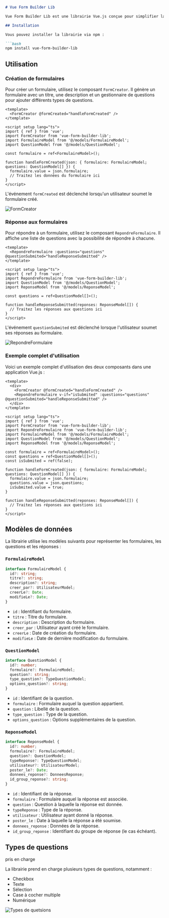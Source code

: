 ```markdown
# Vue Form Builder Lib

Vue Form Builder Lib est une librairie Vue.js conçue pour simplifier la création et la réponse à des formulaires dans des applications web.

## Installation

Vous pouvez installer la librairie via npm :

```bash
npm install vue-form-builder-lib
```

## Utilisation

### Création de formulaires

Pour créer un formulaire, utilisez le composant `FormCreator`. Il génère un formulaire avec un titre, une description et un gestionnaire de questions pour ajouter différents types de questions.

```vue
<template>
  <FormCreator @formCreated="handleFormCreated" />
</template>

<script setup lang="ts">
import { ref } from 'vue';
import FormCreator from 'vue-form-builder-lib';
import FormulaireModel from '@/models/FormulaireModel';
import QuestionModel from '@/models/QuestionModel';

const formulaire = ref<FormulaireModel>();

function handleFormCreated(json: { formulaire: FormulaireModel; questions: QuestionModel[] }) {
  formulaire.value = json.formulaire;
  // Traitez les données du formulaire ici
}
</script>
```

L'événement `formCreated` est déclenché lorsqu'un utilisateur soumet le formulaire créé.

![FormCreator](src/assets/images/form-creator.png)

### Réponse aux formulaires

Pour répondre à un formulaire, utilisez le composant `RepondreFormulaire`. Il affiche une liste de questions avec la possibilité de répondre à chacune.

```vue
<template>
  <RepondreFormulaire :questions="questions" @questionSubmited="handleReponseSubmitted" />
</template>

<script setup lang="ts">
import { ref } from 'vue';
import RepondreFormulaire from 'vue-form-builder-lib';
import QuestionModel from '@/models/QuestionModel';
import ReponseModel from '@/models/ReponseModel';

const questions = ref<QuestionModel[]>();

function handleReponseSubmitted(reponses: ReponseModel[]) {
  // Traitez les réponses aux questions ici
}
</script>
```

L'événement `questionSubmited` est déclenché lorsque l'utilisateur soumet ses réponses au formulaire.

![RepondreFormulaire](src/assets/images/reponses.png)

### Exemple complet d'utilisation

Voici un exemple complet d'utilisation des deux composants dans une application Vue.js :

```vue
<template>
  <div>
    <FormCreator @formCreated="handleFormCreated" />
    <RepondreFormulaire v-if="isSubmited" :questions="questions" @questionSubmited="handleReponseSubmitted" />
  </div>
</template>

<script setup lang="ts">
import { ref } from 'vue';
import FormCreator from 'vue-form-builder-lib';
import RepondreFormulaire from 'vue-form-builder-lib';
import FormulaireModel from '@/models/FormulaireModel';
import QuestionModel from '@/models/QuestionModel';
import ReponseModel from '@/models/ReponseModel';

const formulaire = ref<FormulaireModel>();
const questions = ref<QuestionModel[]>();
const isSubmited = ref(false);

function handleFormCreated(json: { formulaire: FormulaireModel; questions: QuestionModel[] }) {
  formulaire.value = json.formulaire;
  questions.value = json.questions;
  isSubmited.value = true;
}

function handleReponseSubmitted(reponses: ReponseModel[]) {
  // Traitez les réponses aux questions ici
}
</script>
```

## Modèles de données

La librairie utilise les modèles suivants pour représenter les formulaires, les questions et les réponses :

### `FormulaireModel`

```typescript
interface FormulaireModel {
  id?: string;
  titre?: string;
  description?: string;
  creer_par?: UtilisateurModel;
  creerLe?: Date;
  modifieLe?: Date;
}
```

- `id` : Identifiant du formulaire.
- `titre` : Titre du formulaire.
- `description` : Description du formulaire.
- `creer_par` : Utilisateur ayant créé le formulaire.
- `creerLe` : Date de création du formulaire.
- `modifieLe` : Date de dernière modification du formulaire.

### `QuestionModel`

```typescript
interface QuestionModel {
  id?: number;
  formulaire?: FormulaireModel;
  question?: string;
  type_question?: TypeQuestionModel;
  options_question?: string;
}
```

- `id` : Identifiant de la question.
- `formulaire` : Formulaire auquel la question appartient.
- `question` : Libellé de la question.
- `type_question` : Type de la question.
- `options_question` : Options supplémentaires de la question.

### `ReponseModel`

```typescript
interface ReponseModel {
  id?: number;
  formulaire?: FormulaireModel;
  question?: QuestionModel;
  typeReponse?: TypeQuestionModel;
  utilisateur?: UtilisateurModel;
  poster_le?: Date;
  donnees_reponse?: DonneesReponse;
  id_group_reponse?: string;
}
```

- `id` : Identifiant de la réponse.
- `formulaire` : Formulaire auquel la réponse est associée.
- `question` : Question à laquelle la réponse est donnée.
- `typeReponse` : Type de la réponse.
- `utilisateur` : Utilisateur ayant donné la réponse.
- `poster_le` : Date à laquelle la réponse a été soumise.
- `donnees_reponse` : Données de la réponse.
- `id_group_reponse` : Identifiant du groupe de réponse (le cas échéant).

## Types de questions

 pris en charge

La librairie prend en charge plusieurs types de questions, notamment :

- Checkbox
- Texte
- Sélection
- Case à cocher multiple
- Numérique

![Types de quetsions](src/assets/images/gestionaire-questions.png)

